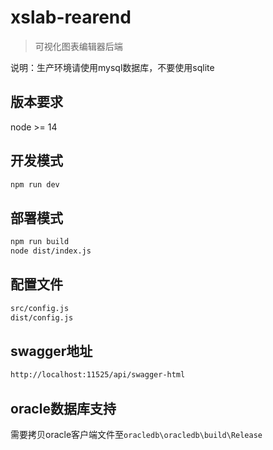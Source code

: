 # xslab-rearend
> 可视化图表编辑器后端

说明：生产环境请使用mysql数据库，不要使用sqlite

## 版本要求
node >= 14

## 开发模式
```bash
npm run dev
```

## 部署模式
```bash
npm run build
node dist/index.js
```

## 配置文件
```bash
src/config.js
dist/config.js
```

## swagger地址
```bash
http://localhost:11525/api/swagger-html
```



## oracle数据库支持
需要拷贝oracle客户端文件至`oracledb\oracledb\build\Release`
